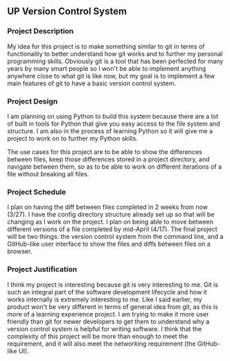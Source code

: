 ## UP Version Control System

### Project Description
My idea for this project is to make something similar to git in terms of functionality to better understand how git works and to further my personal programming skills. Obviously git is a tool that has been perfected for many years by many smart people so I won't be able to implement anything anywhere close to what git is like now, but my goal is to implement a few main features of git to have a basic version control system.

### Project Design
I am planning on using Python to build this system because there are a lot of built in tools for Python that give you easy access to the file system and structure. I am also in the process of learning Python so it will give me a project to work on to further my Python skills.

The use cases for this project are to be able to show the differences between files, keep those differences stored in a project directory, and navigate between them, so as to be able to work on different iterations of a file without breaking all files.

### Project Schedule
I plan on having the diff between files completed in 2 weeks from now (3/27). I have the config directory structure already set up so that will be changing as I work on the project. I plan on being able to move between different versions of a file completed by mid-April (4/17). The final project will be two things: the version control system from the command line, and a GitHub-like user interface to show the files and diffs between files on a browser.

### Project Justification
I think my project is interesting because git is very interesting to me. Git is such an integral part of the software development lifecycle and how it works internally is extremely interesting to me. Like I said earlier, my product won't be very different in terms of general idea from git, as this is more of a learning experience project. I am trying to make it more user friendly than git for newer developers to get them to understand why a version control system is helpful for writing software. I think that the complexity of this project will be more than enough to meet the requirement, and it will also meet the networking requirement (the GitHub-like UI).
